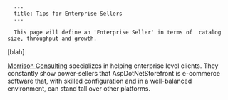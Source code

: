 
      ---
      title: Tips for Enterprise Sellers
      ---

      This page will define an 'Enterprise Seller' in terms of  catalog size, throughput and growth.   
  
  
\[blah\]  
  
  
[​Morrison Consulting](http://www.morrisonconsulting.com/) specializes in helping enterprise level clients. They constantly show power-sellers that AspDotNetStorefront is e-commerce software that, with skilled configuration and in a well-balanced environment, can stand tall over other platforms.
      